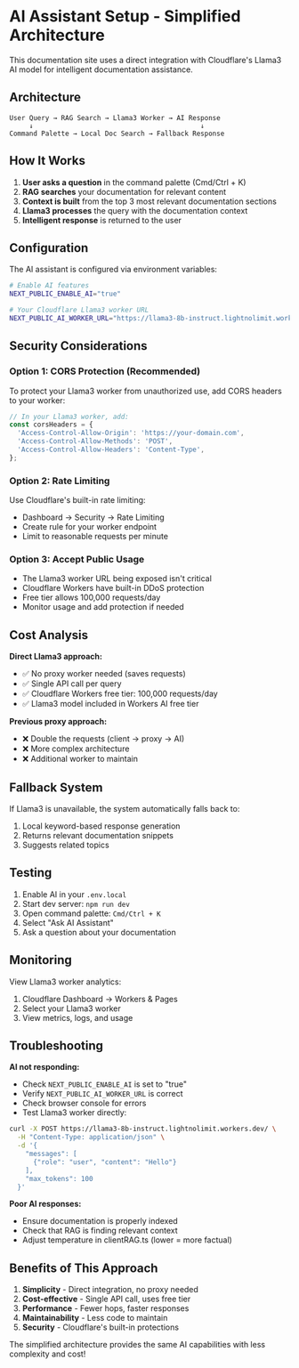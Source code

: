 # AI Assistant Setup - Simplified Architecture

This documentation site uses a direct integration with Cloudflare's Llama3 AI model for intelligent documentation assistance.

## Architecture

```
User Query → RAG Search → Llama3 Worker → AI Response
     ↓                                          ↓
Command Palette → Local Doc Search → Fallback Response
```

## How It Works

1. **User asks a question** in the command palette (Cmd/Ctrl + K)
2. **RAG searches** your documentation for relevant content
3. **Context is built** from the top 3 most relevant documentation sections
4. **Llama3 processes** the query with the documentation context
5. **Intelligent response** is returned to the user

## Configuration

The AI assistant is configured via environment variables:

```bash
# Enable AI features
NEXT_PUBLIC_ENABLE_AI="true"

# Your Cloudflare Llama3 worker URL
NEXT_PUBLIC_AI_WORKER_URL="https://llama3-8b-instruct.lightnolimit.workers.dev/"
```

## Security Considerations

### Option 1: CORS Protection (Recommended)

To protect your Llama3 worker from unauthorized use, add CORS headers to your worker:

```javascript
// In your Llama3 worker, add:
const corsHeaders = {
  'Access-Control-Allow-Origin': 'https://your-domain.com',
  'Access-Control-Allow-Methods': 'POST',
  'Access-Control-Allow-Headers': 'Content-Type',
};
```

### Option 2: Rate Limiting

Use Cloudflare's built-in rate limiting:

- Dashboard → Security → Rate Limiting
- Create rule for your worker endpoint
- Limit to reasonable requests per minute

### Option 3: Accept Public Usage

- The Llama3 worker URL being exposed isn't critical
- Cloudflare Workers have built-in DDoS protection
- Free tier allows 100,000 requests/day
- Monitor usage and add protection if needed

## Cost Analysis

**Direct Llama3 approach:**

- ✅ No proxy worker needed (saves requests)
- ✅ Single API call per query
- ✅ Cloudflare Workers free tier: 100,000 requests/day
- ✅ Llama3 model included in Workers AI free tier

**Previous proxy approach:**

- ❌ Double the requests (client → proxy → AI)
- ❌ More complex architecture
- ❌ Additional worker to maintain

## Fallback System

If Llama3 is unavailable, the system automatically falls back to:

1. Local keyword-based response generation
2. Returns relevant documentation snippets
3. Suggests related topics

## Testing

1. Enable AI in your `.env.local`
2. Start dev server: `npm run dev`
3. Open command palette: `Cmd/Ctrl + K`
4. Select "Ask AI Assistant"
5. Ask a question about your documentation

## Monitoring

View Llama3 worker analytics:

1. Cloudflare Dashboard → Workers & Pages
2. Select your Llama3 worker
3. View metrics, logs, and usage

## Troubleshooting

**AI not responding:**

- Check `NEXT_PUBLIC_ENABLE_AI` is set to "true"
- Verify `NEXT_PUBLIC_AI_WORKER_URL` is correct
- Check browser console for errors
- Test Llama3 worker directly:

```bash
curl -X POST https://llama3-8b-instruct.lightnolimit.workers.dev/ \
  -H "Content-Type: application/json" \
  -d '{
    "messages": [
      {"role": "user", "content": "Hello"}
    ],
    "max_tokens": 100
  }'
```

**Poor AI responses:**

- Ensure documentation is properly indexed
- Check that RAG is finding relevant context
- Adjust temperature in clientRAG.ts (lower = more factual)

## Benefits of This Approach

1. **Simplicity** - Direct integration, no proxy needed
2. **Cost-effective** - Single API call, uses free tier
3. **Performance** - Fewer hops, faster responses
4. **Maintainability** - Less code to maintain
5. **Security** - Cloudflare's built-in protections

The simplified architecture provides the same AI capabilities with less complexity and cost!
